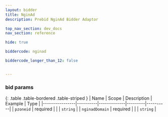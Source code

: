 ```yaml
---
layout: bidder
title: NginAd
description: Prebid NginAd Bidder Adaptor

top_nav_section: dev_docs
nav_section: reference

hide: true

biddercode: nginad

biddercode_longer_than_12: false


---
```


### bid params

{: .table .table-bordered .table-striped }
| Name           | Scope    | Description | Example | Type     |
|----------------|----------|-------------|---------|----------|
| `pzoneid`      | required |             |         | `string` |
| `nginadDomain` | required |             |         | `string` |
